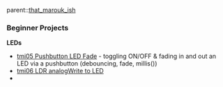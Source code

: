 parent::[that_marouk_ish](Personal%20Folders/that_marouk_ish/that_marouk_ish.md)


### Beginner Projects

**LEDs**
- [tmi05 Pushbutton LED Fade](Personal%20Folders/that_marouk_ish/code/tmi05%20Pushbutton%20LED%20Fade.md) - toggling ON/OFF & fading in and out an LED via a pushbutton (debouncing, fade, millis())
- [tmi06 LDR analogWrite to LED](Personal%20Folders/that_marouk_ish/code/tmi06%20LDR%20analogWrite%20to%20LED.md)
- 